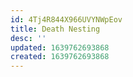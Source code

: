 ```yaml
---
id: 4Tj4R844X966UVYNWpEov
title: Death Nesting
desc: ''
updated: 1639762693868
created: 1639762693868
---
```



